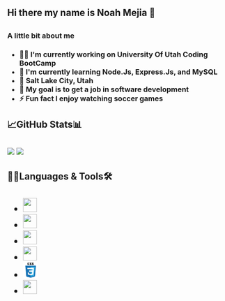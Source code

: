 <h2>Hi there my name is Noah Mejia 👋<h2>
  
<h3>A little bit about me<h3>
  
- 👨‍💻 I'm currently working on University Of Utah Coding BootCamp
- 🌵 I'm currently learning Node.Js, Express.Js, and MySQL
- 📍 Salt Lake City, Utah
- 🥅 My goal is to get a job in software development
- ⚡ Fun fact I enjoy watching soccer games
  
<h2>📈GitHub Stats📊<h2>
<img src="https://github-readme-stats.vercel.app/api?username=noah0217&&show_icons=true&title_color=5d6475&icon_color=3a3b3c&text_color=858b97&bg_color=151515">
<img src="https://github-readme-stats.vercel.app/api/top-langs/?username=noah0217&langs_count=8)](https://github.com/noah0217/github-readme-stats">

<h2>👨‍💻Languages & Tools🛠️<h2>
  
- <img height="32" width="32" src="https://user-images.githubusercontent.com/674621/71187801-14e60a80-2280-11ea-94c9-e56576f76baf.png" />
  
- <img height="32" width="32" src="https://bashlogo.com/img/symbol/png/monochrome_light.png" />
  
- <img height="32" width="32" src="https://upload.wikimedia.org/wikipedia/commons/6/6a/JavaScript-logo.png" />
  
- <img height="32" width="32" src="https://www.w3.org/html/logo/downloads/HTML5_Badge_512.png" />
  
- <img height="35" width="35" src="https://raw.githubusercontent.com/devicons/devicon/master/icons/css3/css3-original-wordmark.svg" />
  
- <img height="32" width="32" src="https://avatars.githubusercontent.com/u/38230325?v=4" />
